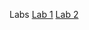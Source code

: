 Labs
[Lab 1](https://github.com/MrZara/Laba1bil)
[Lab 2](https://github.com/MrZara/Labs/tree/master/LABORATORNAROBOTA2)
